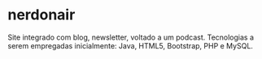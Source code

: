 # nerdonair
Site integrado com blog, newsletter, voltado a um podcast. Tecnologias a serem empregadas inicialmente: Java, HTML5, Bootstrap, PHP e MySQL.
